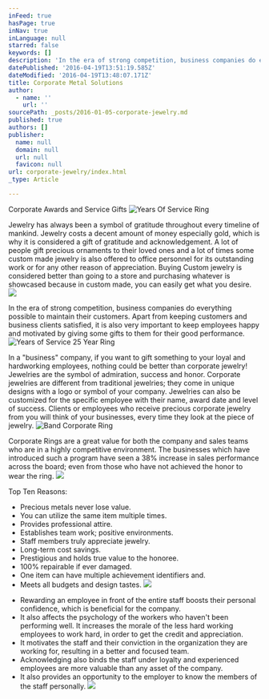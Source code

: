 ```yaml
---
inFeed: true
hasPage: true
inNav: true
inLanguage: null
starred: false
keywords: []
description: 'In the era of strong competition, business companies do everything possible to maintain their customers. Apart from keeping customers and business clients satisfied, it is also very important to keep employees happy and motivated by giving some gifts to them for their good performance.'
datePublished: '2016-04-19T13:51:19.585Z'
dateModified: '2016-04-19T13:48:07.171Z'
title: Corporate Metal Solutions
author:
  - name: ''
    url: ''
sourcePath: _posts/2016-01-05-corporate-jewelry.md
published: true
authors: []
publisher:
  name: null
  domain: null
  url: null
  favicon: null
url: corporate-jewelry/index.html
_type: Article

---
```

Corporate Awards and Service Gifts
![Years Of Service Ring](https://the-grid-user-content.s3-us-west-2.amazonaws.com/c76bfbd1-ac0d-46e9-b8ce-20e89c24bf80.jpg)

Jewelry has always been a symbol of gratitude throughout every timeline of mankind. Jewelry costs a decent amount of money especially gold, which is why it is considered a gift of gratitude and acknowledgement. A lot of people gift precious ornaments to their loved ones and a lot of times some custom made jewelry is also offered to office personnel for its outstanding work or for any other reason of appreciation. Buying Custom jewelry is considered better than going to a store and purchasing whatever is showcased because in custom made, you can easily get what you desire. ![](https://s3-us-west-2.amazonaws.com/the-grid-img/p/162c4af94d6e1972530a9bf4ea017adf39351abc.jpg)

In the era of strong competition, business companies do everything possible to maintain their customers. Apart from keeping customers and business clients satisfied, it is also very important to keep employees happy and motivated by giving some gifts to them for their good performance.
![Years of Service 25 Year Ring](https://the-grid-user-content.s3-us-west-2.amazonaws.com/98bcb2c5-74ab-4351-aa8c-021c40b1feb6.jpg)

In a "business" company, if you want to gift something to your loyal and hardworking employees, nothing could be better than corporate jewelry! Jewelries are the symbol of admiration, success and honor. Corporate jewelries are different from traditional jewelries; they come in unique designs with a logo or symbol of your company. Jewelries can also be customized for the specific employee with their name, award date and level of success. Clients or employees who receive precious corporate jewelry from you will think of your businesses, every time they look at the piece of jewelry.
![Band Corporate Ring](https://s3-us-west-2.amazonaws.com/the-grid-img/p/7d03a359d30b6817644315a5dde53d4ad3f5894b.jpg)

Corporate Rings are a great value for both the company and sales teams who are in a highly competitive environment. The businesses which have introduced such a program have seen a 38% increase in sales performance across the board; even from those who have not achieved the honor to wear the ring.
![](https://the-grid-user-content.s3-us-west-2.amazonaws.com/c29fa467-2f70-4fdb-8336-fb9583560527.jpg)

Top Ten Reasons:  
- Precious metals never lose value.  
- You can utilize the same item multiple times.  
- Provides professional attire.  
- Establishes team work; positive environments.  
- Staff members truly appreciate jewelry.  
- Long-term cost savings.  
- Prestigious and holds true value to the honoree.  
- 100% repairable if ever damaged.  
- One item can have multiple achievement identifiers and.  
- Meets all budgets and design tastes.
![](https://the-grid-user-content.s3-us-west-2.amazonaws.com/99b15b7e-32ec-46c3-a0e0-267fe9290b90.jpg)

* Rewarding an employee in front of the entire staff boosts their personal confidence, which is beneficial for the company.
* It also affects the psychology of the workers who haven't been performing well. It increases the morale of the less hard working employees to work hard, in order to get the credit and appreciation.
* It motivates the staff and their conviction in the organization they are working for, resulting in a better and focused team.
* Acknowledging also binds the staff under loyalty and experienced employees are more valuable than any asset of the company.
* It also provides an opportunity to the employer to know the members of the staff personally.
![](https://the-grid-user-content.s3-us-west-2.amazonaws.com/6009bd86-41f8-41cd-b45f-ddf6127b66ea.jpg)